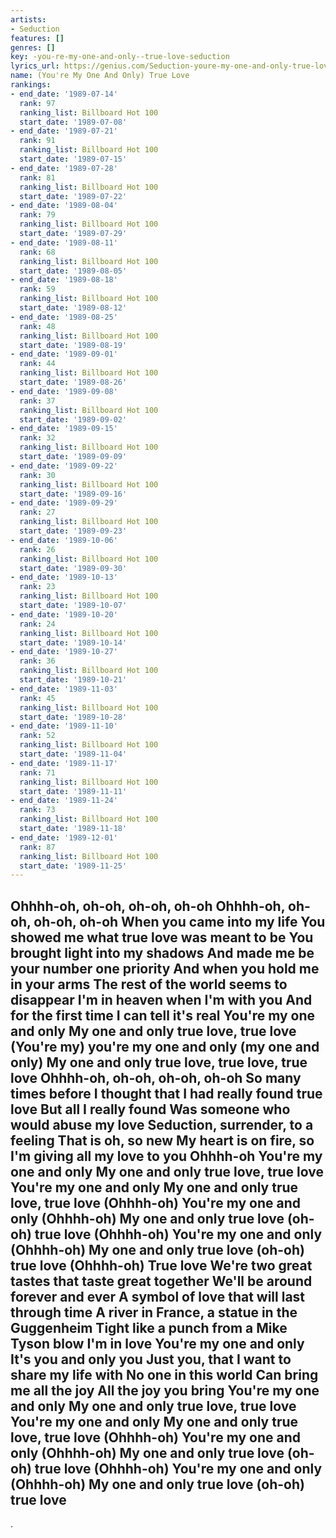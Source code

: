 ```yaml
---
artists:
- Seduction
features: []
genres: []
key: -you-re-my-one-and-only--true-love-seduction
lyrics_url: https://genius.com/Seduction-youre-my-one-and-only-true-love-lyrics
name: (You're My One And Only) True Love
rankings:
- end_date: '1989-07-14'
  rank: 97
  ranking_list: Billboard Hot 100
  start_date: '1989-07-08'
- end_date: '1989-07-21'
  rank: 91
  ranking_list: Billboard Hot 100
  start_date: '1989-07-15'
- end_date: '1989-07-28'
  rank: 81
  ranking_list: Billboard Hot 100
  start_date: '1989-07-22'
- end_date: '1989-08-04'
  rank: 79
  ranking_list: Billboard Hot 100
  start_date: '1989-07-29'
- end_date: '1989-08-11'
  rank: 68
  ranking_list: Billboard Hot 100
  start_date: '1989-08-05'
- end_date: '1989-08-18'
  rank: 59
  ranking_list: Billboard Hot 100
  start_date: '1989-08-12'
- end_date: '1989-08-25'
  rank: 48
  ranking_list: Billboard Hot 100
  start_date: '1989-08-19'
- end_date: '1989-09-01'
  rank: 44
  ranking_list: Billboard Hot 100
  start_date: '1989-08-26'
- end_date: '1989-09-08'
  rank: 37
  ranking_list: Billboard Hot 100
  start_date: '1989-09-02'
- end_date: '1989-09-15'
  rank: 32
  ranking_list: Billboard Hot 100
  start_date: '1989-09-09'
- end_date: '1989-09-22'
  rank: 30
  ranking_list: Billboard Hot 100
  start_date: '1989-09-16'
- end_date: '1989-09-29'
  rank: 27
  ranking_list: Billboard Hot 100
  start_date: '1989-09-23'
- end_date: '1989-10-06'
  rank: 26
  ranking_list: Billboard Hot 100
  start_date: '1989-09-30'
- end_date: '1989-10-13'
  rank: 23
  ranking_list: Billboard Hot 100
  start_date: '1989-10-07'
- end_date: '1989-10-20'
  rank: 24
  ranking_list: Billboard Hot 100
  start_date: '1989-10-14'
- end_date: '1989-10-27'
  rank: 36
  ranking_list: Billboard Hot 100
  start_date: '1989-10-21'
- end_date: '1989-11-03'
  rank: 45
  ranking_list: Billboard Hot 100
  start_date: '1989-10-28'
- end_date: '1989-11-10'
  rank: 52
  ranking_list: Billboard Hot 100
  start_date: '1989-11-04'
- end_date: '1989-11-17'
  rank: 71
  ranking_list: Billboard Hot 100
  start_date: '1989-11-11'
- end_date: '1989-11-24'
  rank: 73
  ranking_list: Billboard Hot 100
  start_date: '1989-11-18'
- end_date: '1989-12-01'
  rank: 87
  ranking_list: Billboard Hot 100
  start_date: '1989-11-25'
---
```

Ohhhh-oh, oh-oh, oh-oh, oh-oh
Ohhhh-oh, oh-oh, oh-oh, oh-oh
When you came into my life
You showed me what true love was meant to be
You brought light into my shadows
And made me be your number one priority
And when you hold me in your arms
The rest of the world seems to disappear
I'm in heaven when I'm with you
And for the first time I can tell it's real
You're my one and only
My one and only true love, true love
(You're my) you're my one and only (my one and only)
My one and only true love, true love, true love
Ohhhh-oh, oh-oh, oh-oh, oh-oh
So many times before
I thought that I had really found true love
But all I really found
Was someone who would abuse my love
Seduction, surrender, to a feeling
That is oh, so new
My heart is on fire, so I'm giving all my love to you
Ohhhh-oh
You're my one and only
My one and only true love, true love
You're my one and only
My one and only true love, true love
(Ohhhh-oh) You're my one and only
(Ohhhh-oh) My one and only true love (oh-oh) true love
(Ohhhh-oh) You're my one and only
(Ohhhh-oh) My one and only true love (oh-oh) true love
(Ohhhh-oh) True love
We're two great tastes that taste great together
We'll be around forever and ever
A symbol of love that will last through time
A river in France, a statue in the Guggenheim
Tight like a punch from a Mike Tyson blow
I'm in love
You're my one and only
It's you and only you
Just you, that I want to share my life with
No one in this world
Can bring me all the joy
All the joy you bring
You're my one and only
My one and only true love, true love
You're my one and only
My one and only true love, true love
(Ohhhh-oh) You're my one and only
(Ohhhh-oh) My one and only true love (oh-oh) true love
(Ohhhh-oh) You're my one and only
(Ohhhh-oh) My one and only true love (oh-oh) true love
---
.
